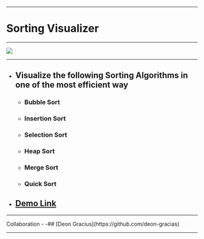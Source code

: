 <hr>

# Sorting Visualizer

<hr>

![](./Resources/mergeSort.gif)  

<hr>

 - ## Visualize the following Sorting Algorithms in one of the most efficient way
   - ### Bubble Sort 
   - ### Insertion Sort
   - ### Selection Sort
   - ### Heap Sort
   - ### Merge Sort
   - ### Quick Sort
 

  
- ## [Demo Link](https://sorts-algo-visualizer.netlify.app/) 

<hr>
Collaboration -                                                                                               
-## [Deon Gracius](https://github.com/deon-gracias)
                                       
<hr>
